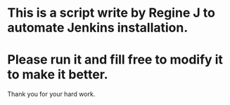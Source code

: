# This is a script write by Regine J to automate Jenkins installation.
# Please run it and fill free to modify it to make it better.
Thank you for your hard work. 